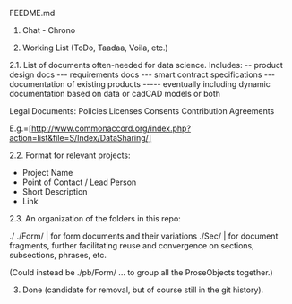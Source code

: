 FEEDME.md

1. Chat - Chrono



2. Working List (ToDo, Taadaa, Voila, etc.)

2.1. List of documents often-needed for data science.  Includes:
-- product design docs
--- requirements docs
--- smart contract specifications
--- documentation of existing products
----- eventually including dynamic documentation based on data or cadCAD models or both

Legal Documents:
Policies
Licenses
Consents
Contribution Agreements

E.g.=[http://www.commonaccord.org/index.php?action=list&file=S/Index/DataSharing/]


2.2. Format for relevant projects:
- Project Name
- Point of Contact / Lead Person
- Short Description
- Link


2.3. An organization of the folders in this repo:

./
./Form/  | for form documents and their variations
./Sec/   | for document fragments, further facilitating reuse and convergence on sections, subsections, phrases, etc.

(Could instead be ./pb/Form/ ... to group all the ProseObjects together.)

3. Done (candidate for removal, but of course still in the git history).

